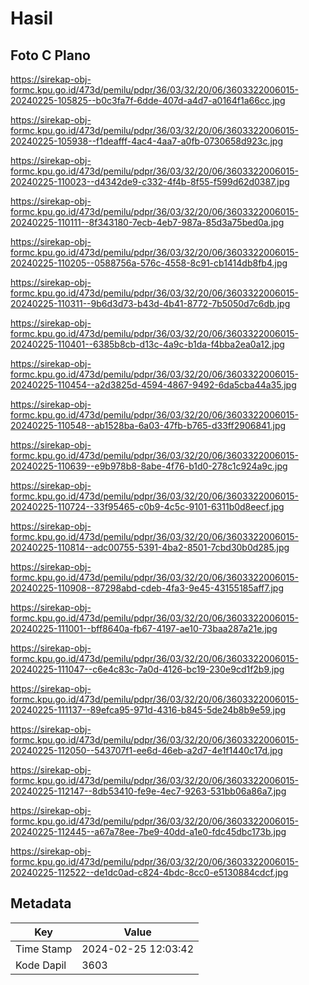 # Hasil

## Foto C Plano

https://sirekap-obj-formc.kpu.go.id/473d/pemilu/pdpr/36/03/32/20/06/3603322006015-20240225-105825--b0c3fa7f-6dde-407d-a4d7-a0164f1a66cc.jpg

https://sirekap-obj-formc.kpu.go.id/473d/pemilu/pdpr/36/03/32/20/06/3603322006015-20240225-105938--f1deafff-4ac4-4aa7-a0fb-0730658d923c.jpg

https://sirekap-obj-formc.kpu.go.id/473d/pemilu/pdpr/36/03/32/20/06/3603322006015-20240225-110023--d4342de9-c332-4f4b-8f55-f599d62d0387.jpg

https://sirekap-obj-formc.kpu.go.id/473d/pemilu/pdpr/36/03/32/20/06/3603322006015-20240225-110111--8f343180-7ecb-4eb7-987a-85d3a75bed0a.jpg

https://sirekap-obj-formc.kpu.go.id/473d/pemilu/pdpr/36/03/32/20/06/3603322006015-20240225-110205--0588756a-576c-4558-8c91-cb1414db8fb4.jpg

https://sirekap-obj-formc.kpu.go.id/473d/pemilu/pdpr/36/03/32/20/06/3603322006015-20240225-110311--9b6d3d73-b43d-4b41-8772-7b5050d7c6db.jpg

https://sirekap-obj-formc.kpu.go.id/473d/pemilu/pdpr/36/03/32/20/06/3603322006015-20240225-110401--6385b8cb-d13c-4a9c-b1da-f4bba2ea0a12.jpg

https://sirekap-obj-formc.kpu.go.id/473d/pemilu/pdpr/36/03/32/20/06/3603322006015-20240225-110454--a2d3825d-4594-4867-9492-6da5cba44a35.jpg

https://sirekap-obj-formc.kpu.go.id/473d/pemilu/pdpr/36/03/32/20/06/3603322006015-20240225-110548--ab1528ba-6a03-47fb-b765-d33ff2906841.jpg

https://sirekap-obj-formc.kpu.go.id/473d/pemilu/pdpr/36/03/32/20/06/3603322006015-20240225-110639--e9b978b8-8abe-4f76-b1d0-278c1c924a9c.jpg

https://sirekap-obj-formc.kpu.go.id/473d/pemilu/pdpr/36/03/32/20/06/3603322006015-20240225-110724--33f95465-c0b9-4c5c-9101-6311b0d8eecf.jpg

https://sirekap-obj-formc.kpu.go.id/473d/pemilu/pdpr/36/03/32/20/06/3603322006015-20240225-110814--adc00755-5391-4ba2-8501-7cbd30b0d285.jpg

https://sirekap-obj-formc.kpu.go.id/473d/pemilu/pdpr/36/03/32/20/06/3603322006015-20240225-110908--87298abd-cdeb-4fa3-9e45-43155185aff7.jpg

https://sirekap-obj-formc.kpu.go.id/473d/pemilu/pdpr/36/03/32/20/06/3603322006015-20240225-111001--bff8640a-fb67-4197-ae10-73baa287a21e.jpg

https://sirekap-obj-formc.kpu.go.id/473d/pemilu/pdpr/36/03/32/20/06/3603322006015-20240225-111047--c6e4c83c-7a0d-4126-bc19-230e9cd1f2b9.jpg

https://sirekap-obj-formc.kpu.go.id/473d/pemilu/pdpr/36/03/32/20/06/3603322006015-20240225-111137--89efca95-971d-4316-b845-5de24b8b9e59.jpg

https://sirekap-obj-formc.kpu.go.id/473d/pemilu/pdpr/36/03/32/20/06/3603322006015-20240225-112050--543707f1-ee6d-46eb-a2d7-4e1f1440c17d.jpg

https://sirekap-obj-formc.kpu.go.id/473d/pemilu/pdpr/36/03/32/20/06/3603322006015-20240225-112147--8db53410-fe9e-4ec7-9263-531bb06a86a7.jpg

https://sirekap-obj-formc.kpu.go.id/473d/pemilu/pdpr/36/03/32/20/06/3603322006015-20240225-112445--a67a78ee-7be9-40dd-a1e0-fdc45dbc173b.jpg

https://sirekap-obj-formc.kpu.go.id/473d/pemilu/pdpr/36/03/32/20/06/3603322006015-20240225-112522--de1dc0ad-c824-4bdc-8cc0-e5130884cdcf.jpg


## Metadata

| Key        | Value               |
| ---------- | ------------------- |
| Time Stamp | 2024-02-25 12:03:42 |
| Kode Dapil | 3603                |




